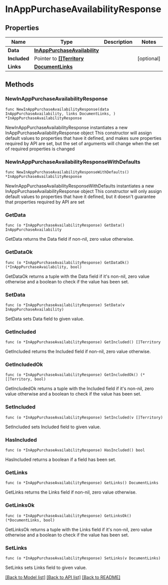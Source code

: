 # InAppPurchaseAvailabilityResponse

## Properties

Name | Type | Description | Notes
------------ | ------------- | ------------- | -------------
**Data** | [**InAppPurchaseAvailability**](InAppPurchaseAvailability.md) |  | 
**Included** | Pointer to [**[]Territory**](Territory.md) |  | [optional] 
**Links** | [**DocumentLinks**](DocumentLinks.md) |  | 

## Methods

### NewInAppPurchaseAvailabilityResponse

`func NewInAppPurchaseAvailabilityResponse(data InAppPurchaseAvailability, links DocumentLinks, ) *InAppPurchaseAvailabilityResponse`

NewInAppPurchaseAvailabilityResponse instantiates a new InAppPurchaseAvailabilityResponse object
This constructor will assign default values to properties that have it defined,
and makes sure properties required by API are set, but the set of arguments
will change when the set of required properties is changed

### NewInAppPurchaseAvailabilityResponseWithDefaults

`func NewInAppPurchaseAvailabilityResponseWithDefaults() *InAppPurchaseAvailabilityResponse`

NewInAppPurchaseAvailabilityResponseWithDefaults instantiates a new InAppPurchaseAvailabilityResponse object
This constructor will only assign default values to properties that have it defined,
but it doesn't guarantee that properties required by API are set

### GetData

`func (o *InAppPurchaseAvailabilityResponse) GetData() InAppPurchaseAvailability`

GetData returns the Data field if non-nil, zero value otherwise.

### GetDataOk

`func (o *InAppPurchaseAvailabilityResponse) GetDataOk() (*InAppPurchaseAvailability, bool)`

GetDataOk returns a tuple with the Data field if it's non-nil, zero value otherwise
and a boolean to check if the value has been set.

### SetData

`func (o *InAppPurchaseAvailabilityResponse) SetData(v InAppPurchaseAvailability)`

SetData sets Data field to given value.


### GetIncluded

`func (o *InAppPurchaseAvailabilityResponse) GetIncluded() []Territory`

GetIncluded returns the Included field if non-nil, zero value otherwise.

### GetIncludedOk

`func (o *InAppPurchaseAvailabilityResponse) GetIncludedOk() (*[]Territory, bool)`

GetIncludedOk returns a tuple with the Included field if it's non-nil, zero value otherwise
and a boolean to check if the value has been set.

### SetIncluded

`func (o *InAppPurchaseAvailabilityResponse) SetIncluded(v []Territory)`

SetIncluded sets Included field to given value.

### HasIncluded

`func (o *InAppPurchaseAvailabilityResponse) HasIncluded() bool`

HasIncluded returns a boolean if a field has been set.

### GetLinks

`func (o *InAppPurchaseAvailabilityResponse) GetLinks() DocumentLinks`

GetLinks returns the Links field if non-nil, zero value otherwise.

### GetLinksOk

`func (o *InAppPurchaseAvailabilityResponse) GetLinksOk() (*DocumentLinks, bool)`

GetLinksOk returns a tuple with the Links field if it's non-nil, zero value otherwise
and a boolean to check if the value has been set.

### SetLinks

`func (o *InAppPurchaseAvailabilityResponse) SetLinks(v DocumentLinks)`

SetLinks sets Links field to given value.



[[Back to Model list]](../README.md#documentation-for-models) [[Back to API list]](../README.md#documentation-for-api-endpoints) [[Back to README]](../README.md)


